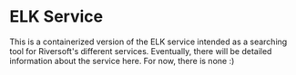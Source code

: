 # ELK Service
This is a containerized version of the ELK service intended as a searching tool for Riversoft's different services.
Eventually, there will be detailed information about the service here.
For now, there is none :)
